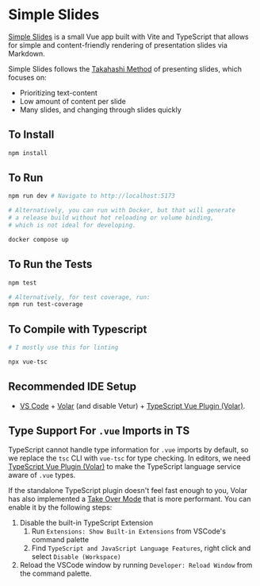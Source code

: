 # Simple Slides

[Simple Slides](https://simpleslides.dev) is a small Vue app built with Vite and
TypeScript that allows for simple and content-friendly rendering of presentation
slides via Markdown.

Simple Slides follows the [Takahashi Method]() of presenting slides, which
focuses on:

* Prioritizing text-content
* Low amount of content per slide
* Many slides, and changing through slides quickly

## To Install
```sh
npm install
```

## To Run
```sh
npm run dev # Navigate to http://localhost:5173

# Alternatively, you can run with Docker, but that will generate
# a release build without hot reloading or volume binding,
# which is not ideal for developing.

docker compose up
```

## To Run the Tests
```sh
npm test

# Alternatively, for test coverage, run:
npm run test-coverage
```

## To Compile with Typescript
```sh
# I mostly use this for linting

npx vue-tsc
```

## Recommended IDE Setup

- [VS Code](https://code.visualstudio.com/) + [Volar](https://marketplace.visualstudio.com/items?itemName=Vue.volar) (and disable Vetur) + [TypeScript Vue Plugin (Volar)](https://marketplace.visualstudio.com/items?itemName=Vue.vscode-typescript-vue-plugin).

## Type Support For `.vue` Imports in TS

TypeScript cannot handle type information for `.vue` imports by default, so we replace the `tsc` CLI with `vue-tsc` for type checking. In editors, we need [TypeScript Vue Plugin (Volar)](https://marketplace.visualstudio.com/items?itemName=Vue.vscode-typescript-vue-plugin) to make the TypeScript language service aware of `.vue` types.

If the standalone TypeScript plugin doesn't feel fast enough to you, Volar has also implemented a [Take Over Mode](https://github.com/johnsoncodehk/volar/discussions/471#discussioncomment-1361669) that is more performant. You can enable it by the following steps:

1. Disable the built-in TypeScript Extension
   1. Run `Extensions: Show Built-in Extensions` from VSCode's command palette
   2. Find `TypeScript and JavaScript Language Features`, right click and select `Disable (Workspace)`
2. Reload the VSCode window by running `Developer: Reload Window` from the command palette.
